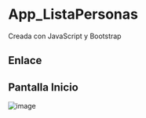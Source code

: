 # App_ListaPersonas
Creada con JavaScript y Bootstrap

## Enlace

## Pantalla Inicio
![image](https://user-images.githubusercontent.com/23177282/113455577-9f4c7200-93d0-11eb-84f3-01d147bc6f13.png)
